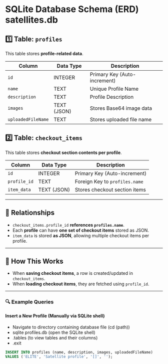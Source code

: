 # SQLite Database Schema (ERD) satellites.db

## 1️⃣ Table: `profiles`
This table stores **profile-related data**.

| Column          | Data Type  | Description |
|----------------|-----------|--------------------------------------|
| `id`          | INTEGER   | Primary Key (Auto-increment) |
| `name`        | TEXT      | Unique Profile Name |
| `description` | TEXT      | Profile Description |
| `images`      | TEXT (JSON) | Stores Base64 image data |
| `uploadedFileName` | TEXT | Stores uploaded file name |

## 2️⃣ Table: `checkout_items`
This table stores **checkout section contents per profile**.

| Column      | Data Type  | Description |
|------------|-----------|--------------------------------------|
| `id`       | INTEGER   | Primary Key (Auto-increment) |
| `profile_id` | TEXT    | Foreign Key to `profiles.name` |
| `item_data` | TEXT (JSON) | Stores checkout section items |

---

## **🔄 Relationships**
- `checkout_items.profile_id` **references `profiles.name`**.
- Each **profile** can have **one set of checkout items** stored as JSON.
- `item_data` is stored **as JSON**, allowing multiple checkout items per profile.

---

## **🔹 How This Works**
- When **saving checkout items**, a row is created/updated in `checkout_items`.
- When **loading checkout items**, they are fetched using `profile_id`.

---

### **🔍 Example Queries**
#### **Insert a New Profile (Manually via SQLite shell)**
- Navigate to directory containing database file (cd (path))
- sqlite profiles.db (open the SQLite shell)
- .tables (to view tables and their columns)
- .exit

```sql
INSERT INTO profiles (name, description, images, uploadedFileName)
VALUES ('ELITE', 'Satellite profile', '[]', '');

